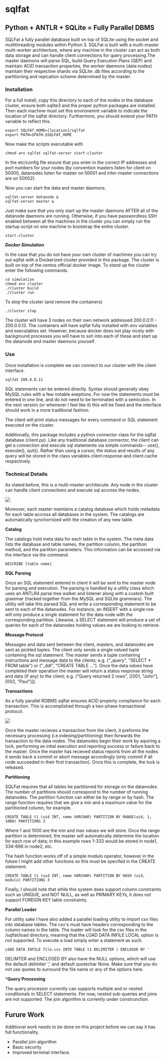 # sqlfat
## Python + ANTLR + SQLite = Fully Parallel DBMS 


SQLFat a fully parallel database built on top of SQLite using the socket and multithreading modules within Python 3. SQLFat is built with a multi-master multi-worker architecture, where any machine in the cluster can act as both data storage and can handle client connections for query processing.The master daemons will parse SQL, build Query Execution Plans (QEP) and maintain ACID transaction properties, the worker daemons (data nodes) maintain their respective shards via SQLite .db files according to the partitioning and repication scheme determined by the master.

### Installation

For a full install, copy this directory to each of the nodes in the  database cluster, ensure both sqlite3 and the proper python packages are installed. Then each machine must set this environemnt variable to indicate the location of the sqlfat directory. Furthermore, you should extend your PATH variable to reflect this.
	
    export SQLFAT_HOME=[location]/sqlfat
	export PATH=$PATH:$SQLFAT_HOME

Now make the scripts executable with
	
    chmod a+x sqlfat sqlfat-server start-cluster
 
In the etc/config file ensure that you enter in the correct IP addresses and port numbers for your nodes (by convention masters listen for client on 50000, datanodes listen for master on 50001 and inter-master connections are on 50002).

Now you can start the data and master daemons.
	
    sqlfat-server datanode &
	sqlfat-server master &

Just make sure that you only start up the master daemons AFTER all of the datanode daemons are running. Otherwise, if you have passwordless SSH enabled between all the machines in the cluster you can simply run the startup script on one machine to bootstrap the entire cluster.

	start-cluster

**_Docker Simulation_**

In the case that you do not have your own cluster of machines you can try out sqlfat with a Dockerized cluster provided in this package. The cluster is built on top of the centos official docker image. To stand up the cluster enter the following commands.

	cd simulation
	chmod a+x cluster
	./cluster build
	./cluster run

To stop the cluster (and remove the containers)

	./cluster stop

The cluster will have 3 nodes on their own network addressed 200.0.0.11 - 200.0.0.13. The containers will have sqlfat fully installed with env variables and executables set. However, because docker does not play nicely with background processes you will have to ssh into each of these and start up the datanode and master daemons yourself.


### Use

Once installation is complete we can connect to our cluster with the client interface.

	sqlfat 200.0.0.11

SQL statements can be entered directly. Syntax should generally obey MySQL rules with a few notable exeptions. For now the statements must be entered in one line, and do not need to be terminated with a semicolon. In the next version (or whenever I feel like it) this will be fixed and the interface should work in a more traditional fashion. 

The client will print status messages for every command or SQL statement executed on the cluster.

Additionally, this package includes a python connector class for the sqlfat database (client.py). Like any traditional database connector, the client can get a connection and execute sql statements via simple commands-- use(), execute(), quit(). Rather than using a cursor, the status and results of any query will be stored in the class variables client.response and client.cache respectively. 


### Technical Details

As stated before, this is a multi-master architecute. Any node in the cluster can handle client connections and execute sql accross the nodes. 

![](https://raw.githubusercontent.com/gonzodeveloper/sqlfat/master/img/struct.png)

Moreover, each master maintains a catalog database which holds metadata for each table accross all databases in the system. The catalogs are automatically synchornized with the creation of any new table.

**Catalog** 

The catalogs hold meta data for each table in the system. The meta data lists the database and table names, the partition column, the partition method, and the partition parameters. This information can be accessed via the interface via the command. 

	DESCRIBE [table name]

**SQL Parsing**

Once an SQL statement entered in client it will be sent to the master node for parsing and execution. The parsing is handled by a utility class which uses an ANTLR4 parse tree walker and listener along with a custom built grammar (hacked together from the MySQL and SQLite grammars). The utility will take this parsed SQL and write a corresponding statement to be sent to each of the datanodes. For instance, an INSERT with a single row will only produce a single statement for the data node with the corresponding partition. Likewise, a SELECT statement will produce a set of queries for each of the datanodes holding values we are looking to retrieve.

**Message Protocol**

Messages and data sent between the client, masters, and datanodes are sent as pickled tuples. The client   only sends a single valued tuple containing the sql statement. The master sends a tuple containing instructions and message data to the clients; e.g. ("_query", "SELECT * FROM table") or ("_ddl", "CREATE TABLE ..."). Once the data ndoes have completed their operation the master will return a status response string and data (if any) to the client; e.g. ("Query returned 2 rows", [[001, "John"], [002, "Paul"]]).

**Transactions**

As a fully parallel RDBMS sqlfat ensures ACID property compliance for each transaction. This is accomplished through a two-phase transactional protocol. 

![](https://raw.githubusercontent.com/gonzodeveloper/sqlfat/master/img/commit.png)

Once the master recieves a transaction from the client, it preforms the necessary processing (i.e.indexing/partitioning) then forwards the transaction to the data nodes. The datanodes begin their work by aquiring a lock, performing an intial execution and reporting success or failure back to the master. Once the master has recieved status reports from all the nodes it sends back a commit or abort message accordingly (only commit if all node succeeded in their first transaction). Once this is complete, the lock is released.  

**Partitioning**

SQLFat requires that all tables be partitioned for storage on the datanodes. The number of partitions should correspond to the number of running datanodes. The partition function can either be by range or by hash. The range function requires that we give a min and a maximum value for the partitioned column, for example. 

	CREATE TABLE t1 (uid INT, name VARCHAR) PARTITION BY RANGE(uid, 1, 1000) PARTITIONS 3

Where 1 and 1000 are the min and max values we will store. Once the range partition is determined, the master will automatically determine the location for each row of data; in this example rows 1-333 would be stored in node1, 334-666 in node2, etc. 

The hash function works off of a simple modulo operator, however in the future I might add other functions so this must be specifed in the CREATE statement.

	CREATE TABLE t1 (uid INT, name VARCHAR) PARTITION BY HASH (uid, modulo) PARTITIONS 3
    
Finally, I should note that while this system does support column constraints such as UNIQUE, and NOT NULL, as well as PRIMARY KEYs, it does not support FOREIGN KEY table constraints.

**Parallel Loader**

For utility sake I have also added a parallel loading utility to import csv files into database tables. The csv's must have headers corresponding to the column names in the table. The loader will look for the csv files in the /sqlfat/load directory, meaning that the LOAD DATA INFILE LOCAL option is not supported. To execute a load simply enter a statement as such.

	LOAD DATA INFILE file.csv INTO TABLE t1 DELIMITER | ENCLOSED BY '
    
DELIMTER and ENCLOSED BY also have the NULL options, which will use the default delimiter ',' and default quotechar None. Make sure that you do not use quotes to surround the file name or any of the options here.

***Query Processing**

The query processor currently can supports multiple and or nested conditionals in SELECT statements. For now, nested sub-queries and joins are not supported. The join algorithm is currently under construnction.

## Furure Work

Additional work needs to be done on this project before we can say it has full functionality. 

- Parallel join algorithm
- Basic security
- Improved terminal interface.
